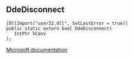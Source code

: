 ## DdeDisconnect

```
[DllImport("user32.dll", SetLastError = true)]
public static extern bool DdeDisconnect(
   IntPtr hConv
);
```

[Microsoft documentation](https://docs.microsoft.com/en-us/windows/win32/api/winuser/nf-winuser-ddedisconnect)
